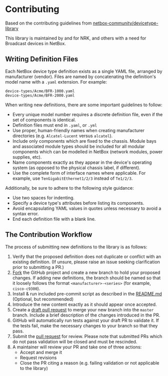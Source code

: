 # Contributing

Based on the contributing guidelines from
[netbox-community/devicetype-library](https://github.com/netbox-community/devicetype-library/blob/master/CONTRIBUTING.md)

This library is maintained by and for NRK, and others with a need for Broadcast devices in NetBox.

## Writing Definition Files

Each NetBox device type definition exists as a single YAML file, arranged by manufacturer (vendor). Files are named by
concatenating the definition's model name with a `.yaml` extension. For example:

```no-highlight
device-types/Acme/BFR-1000.yaml
device-types/Acme/BFR-2000.yaml
```

When writing new definitions, there are some important guidelines to follow:

- Every unique model number requires a discrete definition file, even if the set of components is identical.
- Definition files must end in `.yaml`, or `.yml`
- Use proper, human-friendly names when creating manufacturer directories (e.g. `Alcatel-Lucent` versus `alcatel`).
- Include only components which are fixed to the chassis. Module bays and associated module types should be included for
  all modular components which can be modelled in NetBox (network modules, power supplies, etc).
- Name components exactly as they appear in the device's operating system (as opposed to the physical chassis label, if
  different).
- Use the complete form of interface names where applicable. For example, use `TenGigabitEthernet1/2/3` instead of
  `Te1/2/3`.

Additionally, be sure to adhere to the following style guidance:

- Use two spaces for indenting.
- Specify a device type's attributes before listing its components.
- Avoid encapsulating YAML values in quotes unless necessary to avoid a syntax error.
- End each definition file with a blank line.

## The Contribution Workflow

The process of submitting new definitions to the library is as follows:

1. Verify that the proposed definition does not duplicate or conflict with an existing definition. (If unsure, please
   raise an issue seeking clarification prior to submitting a PR.)
1. [Fork](https://guides.github.com/activities/forking/) the GitHub project and create a new branch to hold your
   proposed changes. If adding new definitions, the branch should be named so that it loosely follows the format `<manufacturer>-<series>` (for example, `cisco-c9300`).
1. Install & run included pre-commit script as described in the [README.md](README.md) (Optional, but recommended)
1. Introduce the new content exactly as it should appear once accepted.
1. Create a [draft pull request](https://help.github.com/en/github/collaborating-with-issues-and-pull-requests/about-pull-requests#draft-pull-requests) to merge your new branch into the `master` branch. Include a brief description of the changes introduced in the PR.
1. GitHub will automatically run tests against your draft PR to validate it. If the tests fail, make the necessary changes to
   your branch so that they pass.
1. Submit the [pull request](https://github.com/netbox-community/devicetype-library/compare?expand=1) for review. Please note that submitted PRs
   which do not pass validation will be closed and must be rescinded.
1. A maintainer will review your PR and take one of three actions:
    - Accept and merge it
    - Request revisions
    - Close the PR citing a reason (e.g. failing validation or not applicable to the library)
